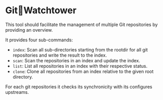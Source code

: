 # Git🗼Watchtower

This tool should facilitate the management of multiple Git repositories by providing an overview.

It provides four sub-commands:
- `index`: Scan all sub-directories starting from the rootdir for all git repositories and write the result to the index.
- `scan`: Scan the repositories in an index and update the index.
- `list`: List all repositories in an index with their respective status.
- `clone`: Clone all repositories from an index relative to the given root directory.

For each git repositories it checks its synchronicity with its configures upstreams.
